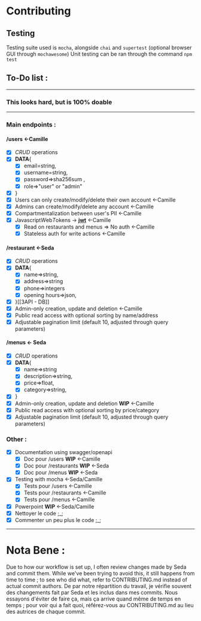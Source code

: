 # Contributing
## Testing
Testing suite used is `mocha`, alongside `chai` and `supertest` (optional browser GUI through `mochawesome`)
Unit testing can be ran through the command `npm test`

## To-Do list : 
---
### This looks hard, but is 100% doable
---
### Main endpoints : 
#### /users <-Camille
- [x] *CRUD* operations
- [x] **DATA**{
	- [x] email=string, 
	- [x] username=string, 
	- [x] password=>sha256sum ,
	- [x] role=>"user" or "admin"
- [x] }
- [x] Users can only create/modify/delete their own account <-Camille
- [x] Admins can create/modify/delete any account <-Camille
- [x] Compartmentalization between user's PII <-Camille
- [x] *J*avascript*W*eb*T*okens -> **[jwt](jwt.io)** <-Camille
	- [x] Read on restaurants and menus => No auth <-Camille
	- [x] Stateless auth for write actions <-Camille
#### /restaurant <-Seda
- [x] *CRUD* operations
- [x] **DATA**{
	- [x] name=>string,
	- [x] address=>string
	- [x] phone=>integers
	- [x] opening hours=>json,
- [x] }[[3API - DB]]
- [x] Admin-only creation, update and deletion <-Camille
- [x] Public read access with optional sorting by name/address
- [x] Adjustable pagination limit (default 10, adjusted through query parameters)
#### /menus <- Seda
- [x] *CRUD* operations
- [x] **DATA**{
	- [x] name=>string
	- [x] description=>string,
	- [x] price=>float,
	- [x] category=>string,
- [x] }
- [x] Admin-only creation, update and deletion **WIP** <-Camille
- [x] Public read access with optional sorting by price/category
- [x] Adjustable pagination limit (default 10, adjusted through query parameters)

### Other :
- [x] Documentation using swagger/openapi
  - [x] Doc pour /users **WIP** <-Camille
  - [x] Doc pour /restaurants **WIP** <-Seda
  - [x] Doc pour /menus **WIP** <-Seda
- [x] Testing with mocha <-Seda/Camille
  - [x] Tests pour /users <-Camille
  - [x] Tests pour /restaurants <-Camille
  - [x] Tests pour /menus <-Camille
- [x] Powerpoint **WIP** <-Seda/Camille
- [x] Nettoyer le code ;_;
- [x] Commenter un peu plus le code ;_;

---
# Nota Bene :
Due to how our workflow is set up, I often review changes made by Seda and commit them. While we've been trying to avoid this, it still happens from time to time ; to see who did what, refer to CONTRIBUTING.md instead of actual commit authors.
De par notre répartition du travail, je vérifie souvent des changements fait par Seda et les inclus dans mes commits. Nous essayons d'éviter de faire ça, mais ça arrive quand même de temps en temps ; pour voir qui a fait quoi, référez-vous au CONTRIBUTING.md au lieu des autrices de chaque commit.
